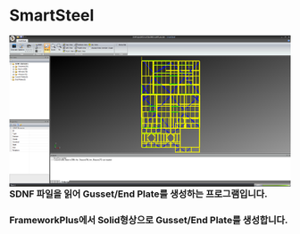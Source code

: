 # SmartSteel

<img src="https://github.com/humkyung/SmartSteel/blob/master/Docs/SmartSteel.png" align="left" />

------

### SDNF 파일을 읽어 Gusset/End Plate를 생성하는 프로그램입니다.
### FrameworkPlus에서 Solid형상으로 Gusset/End Plate를 생성합니다.
